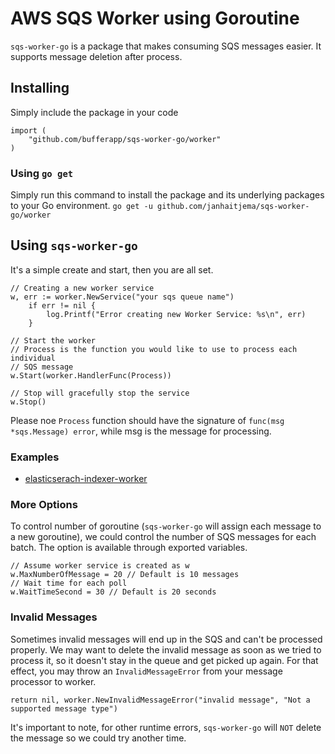 # AWS SQS Worker using Goroutine
`sqs-worker-go` is a package that makes consuming SQS messages easier. It supports message deletion after process.

## Installing

Simply include the package in your code

```
import (
	"github.com/bufferapp/sqs-worker-go/worker"
)
```

### Using `go get`
Simply run this command to install the package and its underlying packages to your Go environment.
`go get -u github.com/janhaitjema/sqs-worker-go/worker`

## Using `sqs-worker-go`
It's a simple create and start, then you are all set.

```
// Creating a new worker service
w, err := worker.NewService("your sqs queue name")
	if err != nil {
		log.Printf("Error creating new Worker Service: %s\n", err)
	}

// Start the worker
// Process is the function you would like to use to process each individual
// SQS message
w.Start(worker.HandlerFunc(Process))

// Stop will gracefully stop the service
w.Stop()

```
Please noe `Process` function should have the signature of `func(msg *sqs.Message) error`, while msg is the message for processing.

### Examples
* [elasticserach-indexer-worker](https://github.com/bufferapp/elasticserach-indexer-worker/blob/master/main.go)

### More Options
To control number of goroutine (`sqs-worker-go` will assign each message to a new goroutine), we could control the number of SQS messages for each batch. The option is available through exported variables.

```
// Assume worker service is created as w
w.MaxNumberOfMessage = 20 // Default is 10 messages
// Wait time for each poll
w.WaitTimeSecond = 30 // Default is 20 seconds
```

### Invalid Messages
Sometimes invalid messages will end up in the SQS and can't be processed properly. We may want to delete the invalid message as soon as we tried to process it, so it doesn't stay in the queue and get picked up again. For that effect, you may throw an `InvalidMessageError` from your message processor to worker.

```
return nil, worker.NewInvalidMessageError("invalid message", "Not a supported message type")
```

It's important to note, for other runtime errors, `sqs-worker-go` will `NOT` delete the message so we could try another time.

